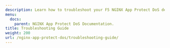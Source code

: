 ```yaml
---
description: Learn how to troubleshoot your F5 NGINX App Protect DoS deployment.
menu:
  docs:
    parent: NGINX App Protect DoS Documentation.
title: Troubleshooting Guide
weight: 200
url: /nginx-app-protect-dos/troubleshooting-guide/
---
```

